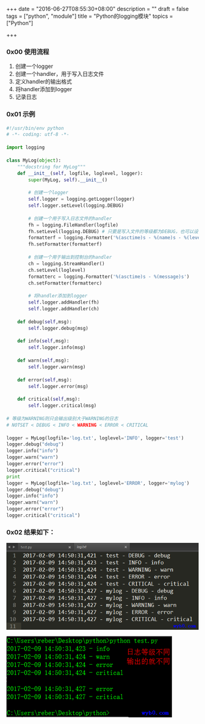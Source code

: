 +++
date = "2016-06-27T08:55:30+08:00"
description = ""
draft = false
tags = ["python", "module"]
title = "Python的logging模块"
topics = ["Python"]

+++

### 0x00 使用流程
1. 创建一个logger
2. 创建一个handler，用于写入日志文件
3. 定义handler的输出格式
4. 将handler添加到logger
5. 记录日志

### 0x01 示例
```python
#!/usr/bin/env python
# -*- coding: utf-8 -*-

import logging

class MyLog(object):
    """docstring for MyLog"""
    def __init__(self, logfile, loglevel, logger):
        super(MyLog, self).__init__()
        
        # 创建一个logger
        self.logger = logging.getLogger(logger)
        self.logger.setLevel(logging.DEBUG)

        # 创建一个用于写入日志文件的handler
        fh = logging.FileHandler(logfile)
        fh.setLevel(logging.DEBUG) # 只要是写入文件的等级都为DEBUG，也可以设置为loglevel
        formatterf = logging.Formatter('%(asctime)s - %(name)s - %(levelname)s - %(message)s')
        fh.setFormatter(formatterf)

        # 创建一个用于输出到控制台的handler
        ch = logging.StreamHandler()
        ch.setLevel(loglevel)
        formatterc = logging.Formatter('%(asctime)s - %(message)s')
        ch.setFormatter(formatterc)

        # 将handler添加到logger
        self.logger.addHandler(fh)
        self.logger.addHandler(ch)
    
    def debug(self,msg):
        self.logger.debug(msg)

    def info(self,msg):
        self.logger.info(msg)

    def warn(self,msg):
        self.logger.warn(msg)

    def error(self,msg):
        self.logger.error(msg)

    def critical(self,msg):
        self.logger.critical(msg)

# 等级为WARNING则只会输出级别大于WARNING的日志
# NOTSET < DEBUG < INFO < WARNING < ERROR < CRITICAL

logger = MyLog(logfile='log.txt', loglevel='INFO', logger='test')
logger.debug("debug")
logger.info("info")
logger.warn("warn")
logger.error("error")
logger.critical("critical")
print
logger = MyLog(logfile='log.txt', loglevel='ERROR', logger='mylog')
logger.debug("debug")
logger.info("info")
logger.warn("warn")
logger.error("error")
logger.critical("critical")
```

### 0x02 结果如下：
![日志输出至文件](/img/post/logging_to_file.png)

![日志输出到命令行](/img/post/logging_to_cmdline.png)
